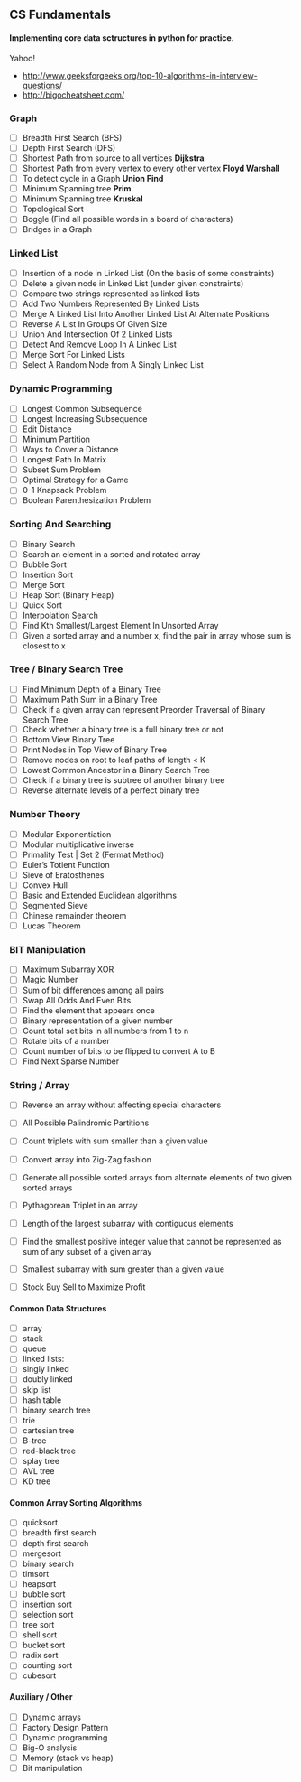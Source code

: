 ## CS Fundamentals
#### Implementing core data sctructures in python for practice.
Yahoo!
- http://www.geeksforgeeks.org/top-10-algorithms-in-interview-questions/
- http://bigocheatsheet.com/

### Graph

- [ ] Breadth First Search (BFS)
- [ ] Depth First Search (DFS)
- [ ] Shortest Path from source to all vertices **Dijkstra** 
- [ ] Shortest Path from every vertex to every other vertex **Floyd Warshall**
- [ ] To detect cycle in a Graph **Union Find**
- [ ] Minimum Spanning tree **Prim** 
- [ ] Minimum Spanning tree **Kruskal** 
- [ ] Topological Sort
- [ ] Boggle (Find all possible words in a board of characters)
- [ ] Bridges in a Graph

### Linked List

- [ ] Insertion of a node in Linked List (On the basis of some constraints)
- [ ] Delete a given node in Linked List (under given constraints)
- [ ] Compare two strings represented as linked lists
- [ ] Add Two Numbers Represented By Linked Lists
- [ ] Merge A Linked List Into Another Linked List At Alternate Positions
- [ ] Reverse A List In Groups Of Given Size
- [ ] Union And Intersection Of 2 Linked Lists
- [ ] Detect And Remove Loop In A Linked List
- [ ] Merge Sort For Linked Lists
- [ ] Select A Random Node from A Singly Linked List

### Dynamic Programming

- [ ] Longest Common Subsequence
- [ ] Longest Increasing Subsequence
- [ ] Edit Distance
- [ ] Minimum Partition
- [ ] Ways to Cover a Distance
- [ ] Longest Path In Matrix
- [ ] Subset Sum Problem
- [ ] Optimal Strategy for a Game
- [ ] 0-1 Knapsack Problem
- [ ] Boolean Parenthesization Problem

### Sorting And Searching

- [ ] Binary Search
- [ ] Search an element in a sorted and rotated array
- [ ] Bubble Sort
- [ ] Insertion Sort
- [ ] Merge Sort
- [ ] Heap Sort (Binary Heap)
- [ ] Quick Sort
- [ ] Interpolation Search
- [ ] Find Kth Smallest/Largest Element In Unsorted Array
- [ ] Given a sorted array and a number x, find the pair in array whose sum is closest to x

### Tree / Binary Search Tree

- [ ] Find Minimum Depth of a Binary Tree
- [ ] Maximum Path Sum in a Binary Tree
- [ ] Check if a given array can represent Preorder Traversal of Binary Search Tree
- [ ] Check whether a binary tree is a full binary tree or not
- [ ] Bottom View Binary Tree
- [ ] Print Nodes in Top View of Binary Tree
- [ ] Remove nodes on root to leaf paths of length < K
- [ ] Lowest Common Ancestor in a Binary Search Tree
- [ ] Check if a binary tree is subtree of another binary tree
- [ ] Reverse alternate levels of a perfect binary tree

### Number Theory

- [ ] Modular Exponentiation
- [ ] Modular multiplicative inverse
- [ ] Primality Test | Set 2 (Fermat Method)
- [ ] Euler’s Totient Function
- [ ] Sieve of Eratosthenes
- [ ] Convex Hull
- [ ] Basic and Extended Euclidean algorithms
- [ ] Segmented Sieve
- [ ] Chinese remainder theorem
- [ ] Lucas Theorem

### BIT Manipulation

- [ ] Maximum Subarray XOR
- [ ] Magic Number
- [ ] Sum of bit differences among all pairs
- [ ] Swap All Odds And Even Bits
- [ ] Find the element that appears once
- [ ] Binary representation of a given number
- [ ] Count total set bits in all numbers from 1 to n
- [ ] Rotate bits of a number
- [ ] Count number of bits to be flipped to convert A to B
- [ ] Find Next Sparse Number

### String / Array

- [ ] Reverse an array without affecting special characters
- [ ] All Possible Palindromic Partitions
- [ ] Count triplets with sum smaller than a given value
- [ ] Convert array into Zig-Zag fashion
- [ ] Generate all possible sorted arrays from alternate elements of two given sorted arrays
- [ ] Pythagorean Triplet in an array
- [ ] Length of the largest subarray with contiguous elements
- [ ] Find the smallest positive integer value that cannot be represented as sum of any subset of a given array
- [ ] Smallest subarray with sum greater than a given value
- [ ] Stock Buy Sell to Maximize Profit




#### Common Data Structures
- [ ] array
- [ ] stack
- [ ] queue
- [ ] linked lists:
 - [ ] singly linked
 - [ ] doubly linked
- [ ] skip list
- [ ] hash table
- [ ] binary search tree
- [ ] trie
- [ ] cartesian tree
- [ ] B-tree
- [ ] red-black tree
- [ ] splay tree
- [ ] AVL tree
- [ ] KD tree

#### Common Array Sorting Algorithms
- [ ] quicksort
- [ ] breadth first search
- [ ] depth first search
- [ ] mergesort
- [ ] binary search
- [ ] timsort
- [ ] heapsort
- [ ] bubble sort
- [ ] insertion sort
- [ ] selection sort
- [ ] tree sort
- [ ] shell sort
- [ ] bucket sort
- [ ] radix sort
- [ ] counting sort
- [ ] cubesort

#### Auxiliary / Other
- [ ] Dynamic arrays
- [ ] Factory Design Pattern
- [ ] Dynamic programming
- [ ] Big-O analysis
- [ ] Memory (stack vs heap)
- [ ] Bit manipulation
